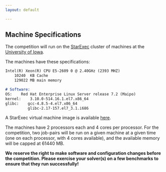 ```yaml
---
layout: default

---
```

## Machine Specifications

The competition will run on the [StarExec](http://www.starexec.org/)
cluster of machines at the [University of Iowa](http://www.uiowa.edu/).

The machines have these specifications:

```markdown
Intel(R) Xeon(R) CPU E5-2609 0 @ 2.40GHz (2393 MHZ)
    10240  KB Cache
    129022 MB main memory

# Software:
OS:    Red Hat Enterprise Linux Server release 7.2 (Maipo)
kernel:    3.10.0-514.16.1.el7.x86_64
glibc:    gcc-4.8.5-4.el7.x86_64
          glibc-2.17-157.el7_3.1.i686
```

A StarExec virtual machine image is available
[here](https://www.starexec.org/vmimage/).

The machines have 2 processors each and 4 cores per processor. For the competition, two job-pairs will be run on a given machine at a given time (one on each processor, with 4 cores available), and the available memory will be capped at 61440 MB.

**We reserve the right to make software and configuration changes before the competition. Please exercise your solver(s) on a few benchmarks to ensure that they run successfully!**
